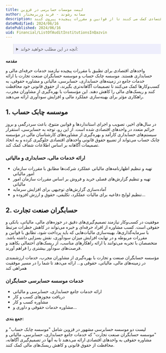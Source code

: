 ```yaml
---
title: لیست موسسات حسابرسی در قزوین
author: سمانه رشوند - فربد وزیرمختار
description: موسسات حسابرسی در قزوین، با ارائه خدمات تخصصی در زمینه های حسابداری، حسابرسی، مالیات و مشاوره حقوقی، به شرکت ها و واحدهای اقتصادی کمک می کنند تا از قوانین و مقررات پیچیده پیروی کنند
dateModified: 2024/06/16
datePublished: 2024/06/16
uid: Financial/ListOfAuditInstitutionsInQazvin
---
```


<blockquote style="background-color:#eeeefc; padding:0.5rem">
<details>
  <summary>آنچه در این مطلب خواهید خواند:</summary>
    <ul>
    <li>1. موسسه چابک حساب</li>
    <ul>
    <li>ارائه خدمات مالی، حسابداری و مالیاتی</li>
    </ul>
    <li>2. حسابگران صنعت تجارت</li>
    <ul>
    <li>خدمات موسسه حسابرسی حسابگران</li>
    </ul>
</details>
</blockquote>

**مقدمه**

واحدهای اقتصادی برای تطبیق با مقررات پیچیده نیازمند خدمات حرفه‌ای مالی و حسابداری هستند. موسسه چابک حساب و موسسه حسابگران صنعت تجارت با ارائه خدمات جامع در زمینه‌های حسابداری، حسابرسی، مالیاتی و مشاوره حقوقی، به کسب‌وکارها کمک می‌کنند تا تصمیمات آگاهانه‌تری بگیرند، از حقوق قانونی خود محافظت کنند و ریسک‌های مالی را کاهش دهند. این مؤسسات با بهره‌گیری از مشاوران مجرب، راهکاری مؤثر برای بهینه‌سازی عملکرد مالی و افزایش سودآوری ارائه می‌دهند.

## 1.	موسسه چابک حساب

در سال‌های اخیر، تصویب و اجرای استانداردها و قوانین متنوع، باعث سردرگمی و بروز جرائم متعدد در واحدهای اقتصادی شده است. از این رو، توجه به حسابرسی، استقرار سیستم‌های حسابداری کارآمد و بهره‌گیری از مشاوره‌های کارشناسان مالی در مؤسسه چابک حساب می‌تواند از تضییع حقوق قانونی واحدهای اقتصادی جلوگیری کرده و به اتخاذ تصمیمات آگاهانه بر اساس اطلاعات شفاف کمک کند.

### ارائه خدمات مالی، حسابداری و مالیاتی
- تهیه و تنظیم اظهارنامه‌های مالیاتی عملکرد شرکت‌ها مطابق با مقررات سازمان امور مالیاتی
- تهیه و تنظیم گزارش‌های فصلی خرید و فروش بر اساس مقررات سازمان امور مالیاتی
- آماده‌سازی گزارش‌های توجیهی برای افزایش سرمایه
- تنظیم لوایح دفاعیه برای مالیات عملکرد، تکلیفی، حقوق و ارزش افزوده و... 

## 2.	حسابگران صنعت تجارت

موفقیت در کسب‌وکار نیازمند تصمیم‌گیری‌های دقیق در حوزه‌های مالی، مالیاتی، بانکی و حقوقی است.
کسب مشاوره از افراد حرفه‌ای و خبره می‌تواند در کاهش خطرات مرتبط با سرمایه‌گذاری‌ها، بهینه‌سازی مالیات‌هایی که باید پرداخت شود، تطابق با قوانین و مقررات مربوطه و در نهایت افزایش میزان سودآوری، نقش بسزایی داشته باشد. متخصصان با تجربه می‌توانند با ارائه راهکارهای مناسب، از ریسک‌های احتمالی بکاهند و فرصت‌های سودآور بیشتری را فراهم آورند.

مؤسسه حسابگران صنعت و تجارت با بهره‌گیری از مشاوران مجرب، خدمات ارزشمندی در زمینه‌های مالی، مالیاتی، حقوقی و... ارائه می‌دهد تا شما را در مسیر موفقیت همراهی کند

### خدمات موسسه حسابرسی حسابگران

- ارائه خدمات جامع حسابداری، حسابرسی و مالیاتی
-	دریافت مجوزهای کسب و کار
-	مشاوره کسب و کار
-	مشاوره خدمات حقوقی و داوری و...

#### جمع بندی: 

لیست دو موسسه حسابرسی مشهور در قزوین شامل "موسسه چابک حساب" و "موسسه حسابگران صنعت تجارت" که خدمات جامع حسابداری، حسابرسی، مالیاتی و مشاوره حقوقی به واحدهای اقتصادی ارائه می‌دهند تا به آنها در تصمیم‌گیری آگاهانه، محافظت از حقوق قانونی و کاهش ریسک‌های مالی کمک کنند.
